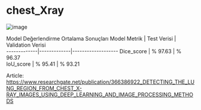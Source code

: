 # chest_Xray
![image](https://user-images.githubusercontent.com/83599638/163677579-75d20a44-2e2d-46a7-b5df-39a0896e64bd.png)

Model Değerlendirme Ortalama Sonuçları
Model Metrik | Test Verisi | Validation Verisi  
-------------|-------------|-------------------
Dice_score | % 97.63  | % 96.37                
IoU_score | % 95.41	 | % 93.21    

Article: https://www.researchgate.net/publication/366386922_DETECTING_THE_LUNG_REGION_FROM_CHEST_X-RAY_IMAGES_USING_DEEP_LEARNING_AND_IMAGE_PROCESSING_METHODS 
